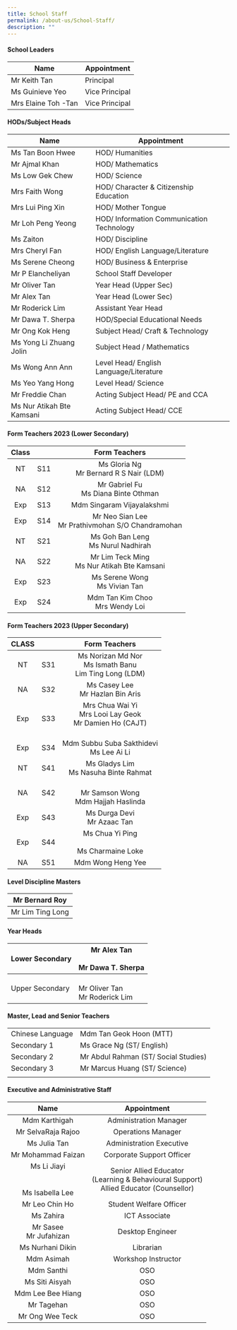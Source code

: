 ```yaml
---
title: School Staff
permalink: /about-us/School-Staff/
description: ""
---
```

#### School Leaders

| Name | Appointment |
|---|---|
| Mr Keith Tan | Principal |
| Ms Guinieve Yeo | Vice Principal |
| Mrs Elaine Toh -Tan | Vice Principal  |

#### HODs/Subject Heads

| Name | Appointment |
|---|---|
| Ms Tan Boon Hwee | HOD/ Humanities |
| Mr Ajmal Khan | HOD/ Mathematics |
| Ms Low Gek Chew | HOD/ Science |
| Mrs Faith Wong | HOD/ Character & Citizenship Education |
| Mrs Lui Ping Xin | HOD/ Mother Tongue |
| Mr Loh Peng Yeong  | HOD/ Information Communication Technology |
| Ms Zaiton  | HOD/ Discipline |
| Mrs Cheryl Fan  | HOD/ English Language/Literature |
| Ms Serene Cheong  | HOD/ Business & Enterprise  |
| Mr P Elancheliyan | School Staff Developer |
| Mr Oliver Tan | Year Head (Upper Sec) |
| Mr Alex Tan | Year Head (Lower Sec) |
| Mr Roderick Lim | Assistant Year Head |
| Mr Dawa T. Sherpa | HOD/Special Educational Needs |
| Mr Ong Kok Heng | Subject Head/ Craft & Technology |
| Ms Yong Li Zhuang Jolin | Subject Head / Mathematics |
| Ms Wong Ann Ann | Level Head/ English Language/Literature |
| Ms Yeo Yang Hong | Level Head/ Science |
| Mr Freddie Chan  | Acting Subject Head/ PE and CCA  |
| Ms Nur Atikah Bte Kamsani  | Acting Subject Head/ CCE  |

#### Form Teachers 2023 (Lower Secondary)

| Class   |  | Form Teachers |
|:---:|:---:|:---:|
| NT | S11  | Ms Gloria Ng<br>Mr Bernard R S Nair (LDM) |
| NA | S12  | Mr Gabriel Fu<br>Ms Diana Binte Othman |
| Exp  |  S13 |              Mdm Singaram Vijayalakshmi         |
|  Exp |  S14 | Mr Neo Sian Lee<br>Mr Prathivmohan S/O Chandramohan |
| NT |    S21  | Ms Goh Ban Leng<br>Ms Nurul Nadhirah  |
| NA |    S22 | Mr Lim Teck Ming<br>Ms Nur Atikah Bte Kamsani |
| Exp |     S23 | Ms Serene Wong<br>Ms Vivian Tan |
| Exp |      S24  | Mdm Tan Kim Choo<br>Mrs Wendy Loi |

#### Form Teachers 2023 (Upper Secondary)

| CLASS |  | Form Teachers |
|:---:|:---:|:---:|
| NT | S31 | Ms Norizan Md Nor<br>Ms Ismath Banu<br>Lim Ting Long (LDM)<br> |
| NA | S32 | Ms Casey Lee<br>Mr Hazlan Bin Aris<br> |
|  Exp |  S33 | Mrs Chua Wai Yi<br>Mrs Looi Lay Geok<br>Mr Damien Ho (CAJT)<br><br> |
|  Exp  |  S34 | Mdm Subbu Suba Sakthidevi<br>Ms Lee Ai Li |
|  NT |   S41  | Ms Gladys Lim<br>Ms Nasuha Binte Rahmat |
|  NA | S42 | <br>Mr Samson Wong<br>Mdm Hajjah Haslinda |
|  Exp |  S43 | Ms Durga Devi<br>Mr Azaac Tan |
|  Exp |    S44  | Ms Chua Yi Ping<br><br>Ms Charmaine Loke |
|  NA |    S51 | Mdm Wong Heng Yee |

#### Level Discipline Masters

| Mr Bernard Roy |
|---|
| Mr Lim Ting Long |

#### Year Heads

| Lower Secondary | Mr Alex Tan<br><br>Mr Dawa T. Sherpa |
|---|---|
| Upper Secondary | <br>Mr Oliver Tan <br>Mr Roderick Lim |

#### Master, Lead and Senior Teachers

|  |  |
|---|---|
| Chinese Language | Mdm Tan Geok Hoon (MTT) |
| Secondary 1   | Ms Grace Ng (ST/ English)   |
| Secondary 2  | Mr Abdul Rahman (ST/ Social Studies) |
| Secondary 3  | Mr Marcus Huang (ST/ Science)  |
|  |  |

#### Executive and Administrative Staff

| Name | Appointment |
|:---:|:---:|
| Mdm Karthigah  | Administration Manager  |
| Mr SelvaRaja Rajoo | Operations Manager |
|  Ms Julia Tan | Administration Executive  |
|  Mr Mohammad Faizan  | Corporate Support Officer  |
|  Ms Li Jiayi<br><br><br>Ms Isabella Lee |             Senior Allied Educator<br>      (Learning & Behavioural Support) <br>           Allied Educator (Counsellor) |
|  Mr Leo Chin Ho  | Student Welfare Officer  |
| Ms Zahira | ICT Associate  |
|  Mr Sasee<br> Mr Jufahizan | Desktop Engineer  |
| Ms Nurhani Dikin | Librarian  |
|  Mdm Asimah  |  Workshop Instructor |
|  Mdm Santhi  |  OSO |
|  Ms Siti Aisyah |  OSO |
|  Mdm Lee Bee Hiang  |  OSO |
|  Mr Tagehan  |  OSO |
|  Mr Ong Wee Teck |  OSO |